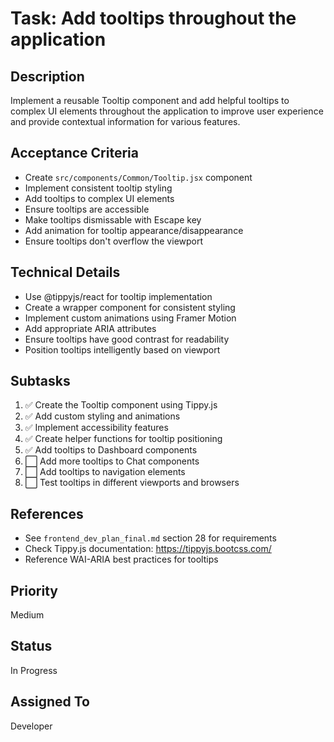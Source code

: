 # Task: Add tooltips throughout the application

## Description
Implement a reusable Tooltip component and add helpful tooltips to complex UI elements throughout the application to improve user experience and provide contextual information for various features.

## Acceptance Criteria
- Create `src/components/Common/Tooltip.jsx` component
- Implement consistent tooltip styling
- Add tooltips to complex UI elements
- Ensure tooltips are accessible
- Make tooltips dismissable with Escape key
- Add animation for tooltip appearance/disappearance
- Ensure tooltips don't overflow the viewport

## Technical Details
- Use @tippyjs/react for tooltip implementation
- Create a wrapper component for consistent styling
- Implement custom animations using Framer Motion
- Add appropriate ARIA attributes
- Ensure tooltips have good contrast for readability
- Position tooltips intelligently based on viewport

## Subtasks
1. ✅ Create the Tooltip component using Tippy.js
2. ✅ Add custom styling and animations
3. ✅ Implement accessibility features
4. ✅ Create helper functions for tooltip positioning
5. ✅ Add tooltips to Dashboard components
6. ⬜ Add more tooltips to Chat components
7. ⬜ Add tooltips to navigation elements
8. ⬜ Test tooltips in different viewports and browsers

## References
- See `frontend_dev_plan_final.md` section 28 for requirements
- Check Tippy.js documentation: https://tippyjs.bootcss.com/
- Reference WAI-ARIA best practices for tooltips

## Priority
Medium

## Status
In Progress

## Assigned To
Developer 
